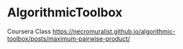 # AlgorithmicToolbox
Coursera Class
https://necromuralist.github.io/algorithmic-toolbox/posts/maximum-pairwise-product/
